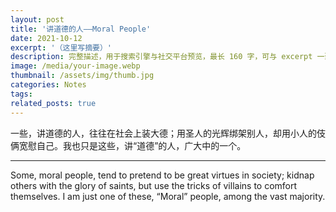 ```yaml
---
layout: post
title: '讲道德的人——Moral People'
date: 2021-10-12
excerpt: '（这里写摘要）'
description: 完整描述，用于搜索引擎与社交平台预览，最长 160 字，可与 excerpt 一致
image: /media/your-image.webp
thumbnail: /assets/img/thumb.jpg
categories: Notes
tags: 
related_posts: true
---
```


一些，讲道德的人，往往在社会上装大德；用圣人的光辉绑架别人，却用小人的伎俩宽慰自己。我也只是这些，讲“道德”的人，广大中的一个。

---

Some, moral people, tend to pretend to be great virtues in society; kidnap others with the glory of saints, but use the tricks of villains to comfort themselves. I am just one of these, “Moral” people, among the vast majority.